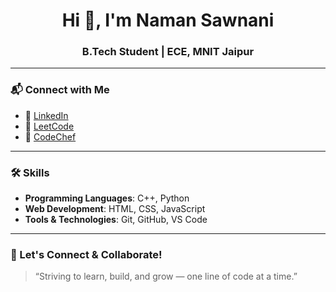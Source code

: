 <h1 align="center">Hi 👋, I'm Naman Sawnani</h1>
<h3 align="center">B.Tech Student | ECE, MNIT Jaipur</h3>

---

### 📬 Connect with Me

- 🔗 [LinkedIn](www.linkedin.com/in/namansawnani)
- 🧠 [LeetCode]([https://leetcode.com/YourLeetcodeUsername/](https://leetcode.com/u/FDlHKPou4U/))
- 🎯 [CodeChef]([https://www.codechef.com/users/YourCodechefUsername](https://www.codechef.com/users/hi_naman))

---

### 🛠️ Skills

- **Programming Languages**: C++, Python
- **Web Development**: HTML, CSS, JavaScript
- **Tools & Technologies**: Git, GitHub, VS Code

---

### 🔗 Let's Connect & Collaborate!

> “Striving to learn, build, and grow — one line of code at a time.”

